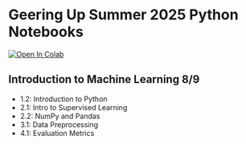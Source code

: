 # Geering Up Summer 2025 Python Notebooks

<a target="_blank" href="https://colab.research.google.com/github/rachelkd/geering-up">
  <img src="https://colab.research.google.com/assets/colab-badge.svg" alt="Open In Colab"/>
</a>

## Introduction to Machine Learning 8/9

- 1.2: Introduction to Python
- 2.1: Intro to Supervised Learning
- 2.2: NumPy and Pandas
- 3.1: Data Preprocessing
- 4.1: Evaluation Metrics

